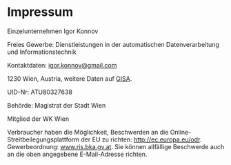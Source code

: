 # Impressum

Einzelunternehmen Igor Konnov

Freies Gewerbe: Dienstleistungen in der automatischen Datenverarbeitung und
Informationstechnik

Kontaktdaten: igor.konnov@gmail.com

1230 Wien, Austria, weitere Daten auf [GISA][].

UID-Nr: ATU80327638

Behörde: Magistrat der Stadt Wien

Mitglied der WK Wien

Verbraucher haben die Möglichkeit, Beschwerden an die
Online-Streitbeilegungsplattform der EU zu richten: http://ec.europa.eu/odr.
Gewerbeordnung: www.ris.bka.gv.at. Sie können allfällige Beschwerde auch an die
oben angegebene E-Mail-Adresse richten.

[GISA]: https://www.gisa.gv.at/
[Datenschutz]: ./datenschutz.md

